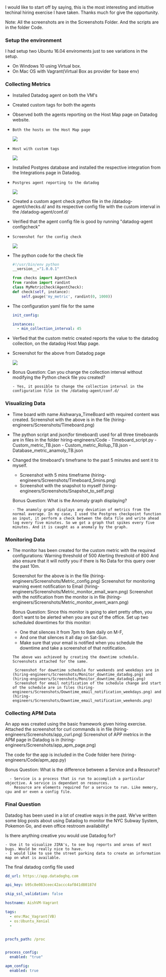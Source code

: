 I would like to start off by saying, this is the most interesting and intuitive techinal hiring exercise I have taken. Thanks much for give the opportunity.

Note: All the screenshots are in the Screenshots Folder. And the scripts are in the folder Code.

### Setup the environment

I had setup two Ubuntu 16.04 enviroments just to see variations in the setup.
  - On Windows 10 using Virtual box.
  - On Mac OS with Vagrant(Virtual Box as provider for base env)
  
  
  
### Collecting Metrics

  - Installed Datadog agent on both the VM's
  - Created custom tags for both the agents  
  - Observed both the agents reporting on the Host Map page on Datadog website.
    
  - `Both the hosts on the Host Map page`
    
    <img src="https://github.com/aish241093/hiring-engineers/blob/AishwaryaG_Solutions_Engineer/Screenshots/HostMap.png">
    
  - `Host with custom tags`
  
    <img src="https://github.com/aish241093/hiring-engineers/blob/AishwaryaG_Solutions_Engineer/Screenshots/HostMap_with_tags.png">
  
  
  - Installed Postgres database and installed the respective integration from the Integrations page in Datadog.
  
  - `Postgres agent reporting to the datadog`
  
    <img src="https://github.com/aish241093/hiring-engineers/blob/AishwaryaG_Solutions_Engineer/Screenshots/Database%20inegration%20-postgres.png"> 
  
  - Created a custom agent check python file in the /datadog-agent/checks.d/ and its respective config file with the custom interval in the /datadog-agent/conf.d/
  - Verified that the agent config file is good by running "datadog-agent configcheck"
    
  - `Screenshot for the config check` 
    
    <img src="https://github.com/aish241093/hiring-engineers/blob/AishwaryaG_Solutions_Engineer/Screenshots/Custom_metric%20with%20interval.png">
    
  - The python code for the check file 
    ```python
    #!/usr/bin/env python
    __version__="1.0.0.1"

    from checks import AgentCheck
    from random import randint
    class MyMetricCheck(AgentCheck):
    def check(self, instance):
        self.gauge('my_metric', randint(0, 1000))
    ```
    
  - The configuration yaml file for the same
    ```yaml
    init_config:

    instances:
      - min_collection_interval: 45
    ```
    
  - Verfied that the custom metric created reports the value to the datadog collection, on the datadog Host Map page.
    
  - Screenshot for the above from Datadog page
    
    <img src="https://github.com/aish241093/hiring-engineers/blob/AishwaryaG_Solutions_Engineer/Screenshots/Custom_metric.png">
    
    
  - Bonus Question: Can you change the collection interval without modifying the Python check file you created?
      
        - Yes, it possible to change the collection interval in the configuration file in the /datadog-agent/conf.d/
       
       
       
       
### Visualizing Data


  - Time board with name Aishwarya_TimeBoard with required content was created.
    Screenshot with the above is in the file (hiring-engineers/Screenshots/Timeboard.png)
  
  - The python script and json(for timeboard) used for all three timeboards are in files in the folder hiring-engineers/Code
        - Timeboard_script.py
        - Custom_metric_TB.json
        - Custom_metric_Rollup_TB.json
        - Database_metric_anamoly_TB.json
        
  - Changed the timeboard's timeframe to the past 5 minutes and sent it to myself.
      - Screenshot with 5 mins timeframe (hiring-engineers/Screenshots/Timeboard_5mins.png)
      - Screenshot with the snapshot to myself (hiring-engineers/Screenshots/Snapshot_to_self.png)

    Bonus Question: What is the Anomaly graph displaying?
    
        - The anamoly graph displays any deviation of metrics from the normal average. In my case, I used the Postgres checkpoint function as input, it perform a check between the data file and write ahead log every five minutes. So we got a graph that spikes every five minutes. And it is caught as a anomaly by the graph.

      

### Monitoring Data

  - The monitor has been created for the custom metric with the required configurations:
      Warning threshold of 500
      Alerting threshold of 800
      And also ensure that it will notify you if there is No Data for this query over the past 10m.
      
      Screenshot for the above is in the file (hiring-engineers/Screenshots/Metric_config.png)
      Screenshot for monitoring warning event notification to Email (hiring-engineers/Screenshots/Metric_monitor_email_warn.png)
      Screenshot with the notification from the monitor is in file (hiring-engineers/Screenshots/Metric_monitor_event_warn.png)
      
    Bonus Question: Since this monitor is going to alert pretty often, you don’t want to be alerted when you are out of the   office. Set up two scheduled downtimes for this monitor:

       - One that silences it from 7pm to 9am daily on M-F,
       - And one that silences it all day on Sat-Sun.
       - Make sure that your email is notified when you schedule the downtime and take a screenshot of that notification.

      
        The above was achieved by creating the downtime schedule. Screenshots attached for the same.

         Screenshot for downtime schedule for weekends and weekdays are in (hiring-engineers/Screenshots/Monitor_downtime_datadog.png) and (hiring-engineers/Screenshots/Monitor_downtime_datadog1.png)
         Screenshot for email notification of the schedule change and start of the schedule are in files (hiring-engineers/Screenshots/Downtime_email_notification_weekdays.png) and (hiring-engineers/Screenshots/Downtime_email_notification_weekends.png)
       
       
       
       
### Collecting APM Data


  An app was created using the basic framework given hiring exercise.
  Attached the screenshot for curl commands is in file (hiring-engineers/Screenshots/app_curl.png)
  Screenshot of APP metrics in the APM page in Datadog is in (hiring-engineers/Screenshots/app_apm_page.png)

  The code for the app is included in the Code folder here (hiring-engineers/Code/apm_app.py)

  Bonus Question: What is the difference between a Service and a Resource?
      
      - Service is a process that is run to accomplish a particular objective. A service is dependant on resources.
        Resource are elements required for a service to run. Like memory, cpu and or even a config file.



### Final Question


   
Datadog has been used in a lot of creative ways in the past. We’ve written some blog posts about using Datadog to monitor the NYC Subway System, Pokemon Go, and even office restroom availability!

Is there anything creative you would use Datadog for?

    - Use it to visualize JIRA's, to see bug reports and areas of most bugs. Would be really nice to have.
    - I would like to use the street parking data to create an information map on what is available.
     


The final datadog config file used
```yaml
dd_url: https://app.datadoghq.com

api_key: b95c8e083ceec42accc4af841d80187d

skip_ssl_validation: false

hostname: AishVM-Vagrant

tags:
  - env:Mac_Vagrant(VB)
  - os:Ubuntu_Xenial
  -


procfs_path: /proc


process_config:
  enabled: "true"

apm_config:
  enabled: true
```

